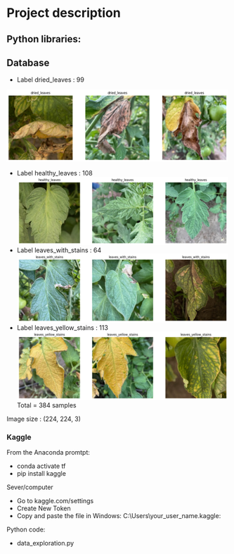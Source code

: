 # Project description

## Python libraries:

## Database

- Label  dried_leaves :  99

![alt text](https://github.com/puldavid87/Greenhouse_project/blob/Testing/fig1.png)
- Label  healthy_leaves :  108
![alt text](https://github.com/puldavid87/Greenhouse_project/blob/Testing/fig2.png)
- Label  leaves_with_stains :  64
![alt text](https://github.com/puldavid87/Greenhouse_project/blob/Testing/fig3.png)
- Label  leaves_yellow_stains :  113
![alt text](https://github.com/puldavid87/Greenhouse_project/blob/Testing/fig4.png)
Total = 384 samples

Image size : (224, 224, 3)

### Kaggle
From the Anaconda promtpt:
- conda activate tf 
- pip install kaggle

Sever/computer

- Go to kaggle.com/settings
- Create New Token
- Copy and paste the file in Windows: C:\Users\your_user_name\.kaggle:


Python code:
- data_exploration.py
